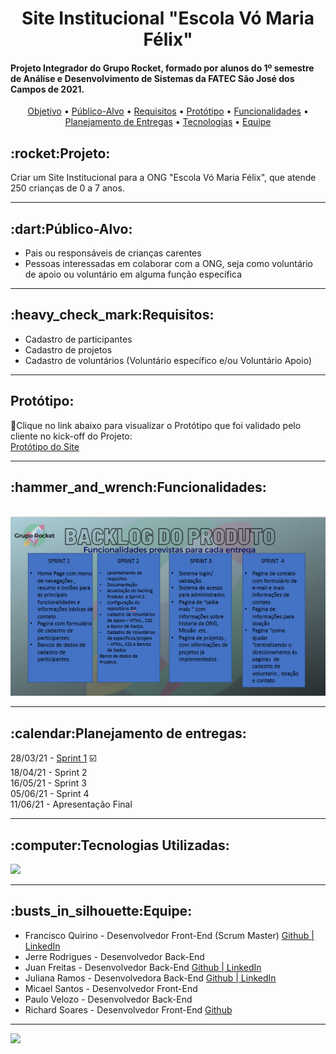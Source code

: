 <h1 align="center">Site Institucional "Escola Vó Maria Félix"</h1>

<h4>Projeto Integrador do Grupo Rocket, formado por alunos do 1º semestre de Análise e Desenvolvimento de Sistemas da FATEC São José dos Campos de 2021.</h4>

<p align="center">
 <a href="#objetivo">Objetivo</a> •
 <a href="#publico">Público-Alvo</a> • 
 <a href="#requisitos">Requisitos</a> • 
 <a href="#prototipo">Protótipo</a> • 
 <a href="#funcionalidades">Funcionalidades</a> •
 <a href="#calendario">Planejamento de Entregas</a> •
 <a href="#tecnologias">Tecnologias</a> •
 <a href="#equipe">Equipe</a>
</p>

<a name="objetivo"></a>

<h2><strong>:rocket:Projeto:</strong><br></h2>
Criar um Site Institucional para a ONG "Escola Vó Maria Félix", que atende 250 crianças de 0 a 7 anos.

<hr>

<a name="publico"></a>

<h2><strong>:dart:Público-Alvo:</strong><br></h2>

<ul><li>Pais ou responsáveis de crianças carentes</li>
<li>Pessoas interessadas em colaborar com a ONG, seja como voluntário de apoio ou voluntário em alguma função específica</li></ul>

<hr>

<a name="requisitos"></a>

<h2><strong>:heavy_check_mark:Requisitos:</strong><br></h2>

<ul>
<li>Cadastro de participantes</li>
<li>Cadastro de projetos</li>
<li>Cadastro de voluntários (Voluntário específico e/ou Voluntário Apoio)</li>
</ul>

<hr>
<h2><strong>Protótipo:</strong><br></h2>
<a name="prototipo"></a>

:link:Clique no link abaixo para visualizar o Protótipo que foi validado pelo cliente no kick-off do Projeto:<br>
<a href="https://sites.google.com/view/prototipoapi6/">Protótipo do Site</a>

<hr>

<a name="funcionalidades"></a>

<h2><strong>:hammer_and_wrench:Funcionalidades:</strong><br></h2>
<br>
<img src="tela fj.PNG" >

<hr>

<a name="calendario"></a>

<h2><strong>:calendar:Planejamento de entregas:</strong><br></h2>
28/03/21 - <a href="https://github.com/gruporocket/sprint-1">Sprint 1</a> ☑️ <br>
18/04/21 - Sprint 2 <br>
16/05/21 - Sprint 3 <br> 
05/06/21 - Sprint 4 <br>
11/06/21 - Apresentação Final <br>

<hr>

<a name="tecnologias"></a>

<h2><strong>:computer:Tecnologias Utilizadas:</strong><br></h2>

<img src="https://www.imagemhost.com.br/images/2021/04/08/tecnologias.jpg" width="600px">

<hr>

<a name="equipe"></a>

<h2><strong>:busts_in_silhouette:Equipe:</strong><br></h2>

<ul>
 <li>Francisco Quirino - Desenvolvedor Front-End (Scrum Master) <a href="https://github.com/ciscoquirino"> Github |</a><a href="https://www.linkedin.com/in/francisco-quirino-4087281b1"> LinkedIn</a></li>
 <li>Jerre Rodrigues - Desenvolvedor Back-End</li>
 <li>Juan Freitas - Desenvolvedor Back-End <a href="https://github.com/JuanFreitas094">Github |</a><a href="https://www.linkedin.com/in/juan-freitas-261900b0/"> LinkedIn</a></li>
 <li>Juliana Ramos - Desenvolvedora Back-End <a href="https://github.com/JulianaMaria-Lab">Github |</a><a href="https://www.linkedin.com/in/juliana-maria-a0b0a0124"> LinkedIn</a></li>
 <li>Micael Santos - Desenvolvedor Front-End</li>
 <li>Paulo Velozo - Desenvolvedor Back-End</li>
 <li>Richard Soares - Desenvolvedor Front-End <a href="https://github.com/Richardrafael">Github</a></li>

 </ul>

<hr>

<img src="https://www.imagemhost.com.br/images/2021/04/08/fatecsjc_400x192.png" width="100px" >
 
